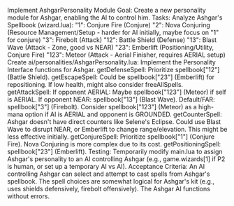  Implement AshgarPersonality Module
Goal: Create a new personality module for Ashgar, enabling the AI to 
control him.
Tasks:
Analyze Ashgar's Spellbook (wizard.lua):
"1": Conjure Fire (Conjure)
"2": Nova Conjuring (Resource Management/Setup - harder for AI initially, 
maybe focus on "1" for conjure)
"3": Firebolt (Attack)
"12": Battle Shield (Defense)
"13": Blast Wave (Attack - Zone, good vs NEAR)
"23": Emberlift (Positioning/Utility, Conjure Fire)
"123": Meteor (Attack - Aerial Finisher, requires AERIAL setup)
Create ai/personalities/AshgarPersonality.lua:
Implement the Personality Interface functions for Ashgar.
getDefenseSpell: Prioritize spellbook["12"] (Battle Shield).
getEscapeSpell: Could be spellbook["23"] (Emberlift) for repositioning. If 
low health, might also consider freeAllSpells.
getAttackSpell:
If opponent AERIAL: Maybe spellbook["123"] (Meteor) if self is AERIAL.
If opponent NEAR: spellbook["13"] (Blast Wave).
Default/FAR: spellbook["3"] (Firebolt).
Consider spellbook["123"] (Meteor) as a high-mana option if AI is AERIAL 
and opponent is GROUNDED.
getCounterSpell: Ashgar doesn't have direct counters like Selene's 
Eclipse. Could use Blast Wave to disrupt NEAR, or Emberlift to change 
range/elevation. This might be less effective initially.
getConjureSpell: Prioritize spellbook["1"] (Conjure Fire). Nova Conjuring 
is more complex due to its cost.
getPositioningSpell: spellbook["23"] (Emberlift).
Testing:
Temporarily modify main.lua to assign Ashgar's personality to an AI 
controlling Ashgar (e.g., game.wizards[1] if P2 is human, or set up a 
temporary AI vs AI).
Acceptance Criteria:
An AI controlling Ashgar can select and attempt to cast spells from 
Ashgar's spellbook.
The spell choices are somewhat logical for Ashgar's kit (e.g., uses 
shields defensively, firebolt offensively).
The Ashgar AI functions without errors.
